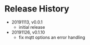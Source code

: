 # Release History

* 20191113, v0.0.1
	* initial release
* 20191126, v0.1.10
	* fix mqtt options an error handling
